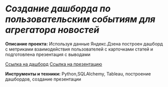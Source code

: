# *Создание дашборда по пользовательским событиям для агрегатора новостей*
**Описание проекта:**
Используя данные Яндекс.Дзена построен дашборд с метриками взаимодействия пользователей с карточками статей и подготовлена презентация с выводами

[Ссылка на дашборд](https://public.tableau.com/views/_16567639286540/sheet4?:language=en-US&publish=yes&:display_count=n&:origin=viz_share_link)
[Ссылка на презентацию](https://docs.google.com/presentation/d/1XLI_Rwgt7WwrfD9mEgDN7Z5_Sj1yRj1D-Xhef_C-gGc/edit?usp=sharing)

**Инструменты и техники:**
Python,SQLAlchemy, Tableau, построение дашбордов, создание презентации